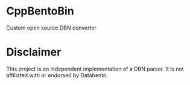 # CppBentoBin
Custom open source DBN converter

# Disclaimer
This project is an independent implementation of a DBN parser. It is not affiliated with or endorsed by Databento.

